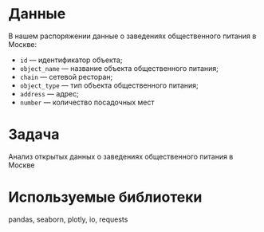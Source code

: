 # Данные
В нашем распоряжении данные о заведениях общественного питания в Москве:
* `id` — идентификатор объекта;
* `object_name` — название объекта общественного питания;
* `chain` — сетевой ресторан;
* `object_type` — тип объекта общественного питания;
* `address` — адрес;
* `number` — количество посадочных мест

# Задача
Анализ открытых данных о заведениях общественного питания в Москве

# Используемые библиотеки
pandas, seaborn, plotly, io, requests

